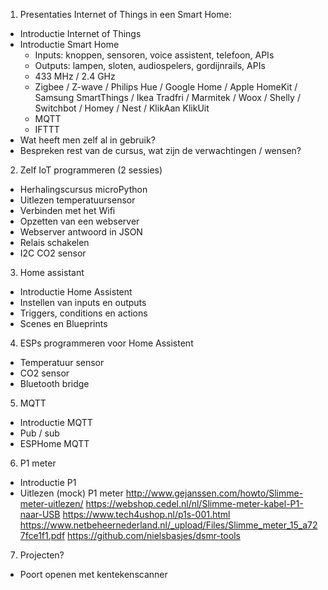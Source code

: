 1. Presentaties Internet of Things in een Smart Home:
* Introductie Internet of Things
* Introductie Smart Home
	* Inputs: knoppen, sensoren, voice assistent, telefoon, APIs
	* Outputs: lampen, sloten, audiospelers, gordijnrails, APIs
	* 433 MHz / 2.4 GHz
	* Zigbee / Z-wave / Philips Hue / Google Home / Apple HomeKit / Samsung SmartThings / Ikea Tradfri / Marmitek / Woox / Shelly / Switchbot / Homey / Nest / KlikAan KlikUit
	* MQTT
	* IFTTT
* Wat heeft men zelf al in gebruik?
* Bespreken rest van de cursus, wat zijn de verwachtingen / wensen?

2. Zelf IoT programmeren (2 sessies)
* Herhalingscursus microPython
* Uitlezen temperatuursensor
* Verbinden met het Wifi
* Opzetten van een webserver
* Webserver antwoord in JSON
* Relais schakelen
* I2C CO2 sensor

3. Home assistant
* Introductie Home Assistent
* Instellen van inputs en outputs
* Triggers, conditions en actions
* Scenes en Blueprints

4. ESPs programmeren voor Home Assistent
* Temperatuur sensor
* CO2 sensor
* Bluetooth bridge

5. MQTT
* Introductie MQTT
* Pub / sub
* ESPHome MQTT

6. P1 meter
* Introductie P1
* Uitlezen (mock) P1 meter
http://www.gejanssen.com/howto/Slimme-meter-uitlezen/
https://webshop.cedel.nl/nl/Slimme-meter-kabel-P1-naar-USB
https://www.tech4ushop.nl/p1s-001.html
https://www.netbeheernederland.nl/_upload/Files/Slimme_meter_15_a727fce1f1.pdf
https://github.com/nielsbasjes/dsmr-tools

7. Projecten?
* Poort openen met kentekenscanner